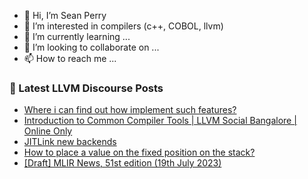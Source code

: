 - 👋 Hi, I’m Sean Perry
- 👀 I’m interested in compilers (c++, COBOL, llvm)
- 🌱 I’m currently learning ...
- 💞️ I’m looking to collaborate on ...
- 📫 How to reach me ...

<!---
s66perry/s66perry is a ✨ special ✨ repository because its `README.md` (this file) appears on your GitHub profile.
You can click the Preview link to take a look at your changes.
--->
### 📕 Latest LLVM Discourse Posts

<!-- DISCOURSE-LLVM:START -->
- [Where i can find out how implement such features?](https://discourse.llvm.org/t/where-i-can-find-out-how-implement-such-features/72075#post_1)
- [Introduction to Common Compiler Tools | LLVM Social Bangalore | Online Only](https://discourse.llvm.org/t/introduction-to-common-compiler-tools-llvm-social-bangalore-online-only/72068#post_3)
- [JITLink new backends](https://discourse.llvm.org/t/jitlink-new-backends/68223#post_19)
- [How to place a value on the fixed position on the stack?](https://discourse.llvm.org/t/how-to-place-a-value-on-the-fixed-position-on-the-stack/71706#post_2)
- [[Draft] MLIR News, 51st edition &lpar;19th July 2023&rpar;](https://discourse.llvm.org/t/draft-mlir-news-51st-edition-19th-july-2023/72073#post_1)
<!-- DISCOURSE-LLVM:END -->
